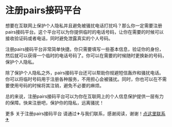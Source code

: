 # 注册pairs接码平台

想要在互联网上保护个人隐私并且避免被骚扰电话打扰吗？那么你一定需要注册pairs接码平台。这个平台可以为你提供临时的电话号码，让你在需要的时候可以接收验证码或者电话，同时避免泄露真实的个人号码。

注册pairs接码平台非常简单快捷。你只需要填写一些基本信息，验证你的身份，然后就可以获得一个临时的电话号码了。你可以在需要的时候随时更换新的号码，保护个人隐私。

除了保护个人隐私之外，pairs接码平台还可以帮助你规避短信轰炸和骚扰电话。你可以将临时号码用于注册各种服务，不用担心会被骚扰。同时，你也可以在不需要使用号码的时候将其注销，避免不必要的麻烦。

总的来说，注册pairs接码平台可以为你在互联网上的个人信息保护提供一层有力的保障。快来注册吧，保护你的隐私，远离骚扰！

更多 关于注册pairs接码平台 请通过✈与我们联系，感谢阅读，谢谢！[点这里联系✈](https://abc.k02.cc)